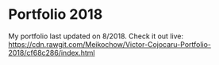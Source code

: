 # Portfolio 2018
My portfolio last updated on 8/2018.
Check it out live: https://cdn.rawgit.com/Meikochow/Victor-Cojocaru-Portfolio-2018/cf68c286/index.html
